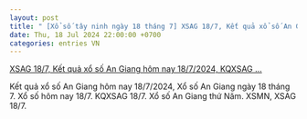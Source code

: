 ```yaml
---
layout: post
title: " [Xổ số tây ninh ngày 18 tháng 7] XSAG 18/7, Kết quả xổ số An Giang hôm nay 18/7/2024, KQXSAG ..."
date: Thu, 18 Jul 2024 22:00:00 +0700
categories: entries VN
---
```

[XSAG 18/7, Kết quả xổ số An Giang hôm nay 18/7/2024, KQXSAG ...](https://congthuong.vn/xsag-187-ket-qua-xo-so-an-giang-hom-nay-1872024-kqxsag-thu-nam-ngay-18-thang-7-333142.html)

Kết quả xổ số An Giang hôm nay 18/7/2024, Xổ số An Giang ngày 18 tháng 7. Xổ số hôm nay 18/7. KQXSAG 18/7. Xổ số An Giang thứ Năm. XSMN, XSAG 18/7.

